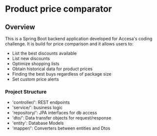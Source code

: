 # Product price comparator
## Overview 
This is a Spring Boot backend application developed for Accesa's coding challenge. It is build for price comparison and it allows users to:
- List the best discounts available
- List new discounts
- Optimize shopping lists
- Obtain historical data for product prices
- Finding the best buys regardless of package size
- Set custom price alerts

### Project Structure
- 'controller/': REST endpoints
- 'service/': business logic
- 'repository/': JPA interfaces for db access
- 'dto/': Data transfer objects for request/response
- 'entity': Database Models
- 'mapper/': Converters between entities and Dtos
